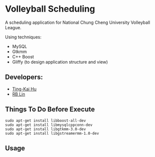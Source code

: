 # Volleyball Scheduling

A scheduling application for National Chung Cheng University Volleyball League.

Using techniques:

+ MySQL
+ Gtkmm
+ C++ Boost
+ Gliffy (to design application structure and view)

## Developers: 

+ [Ting-Kai Hu](https://github.com/csietingkai)
+ [RB Lin](https://github.com/RBRBRB)

## Things To Do Before Execute

```
sudo apt-get install libboost-all-dev
sudo apt-get install libmysqlcppconn-dev
sudo apt-get install libgtkmm-3.0-dev
sudo apt-get install libgstreamermm-1.0-dev
```

## Usage

